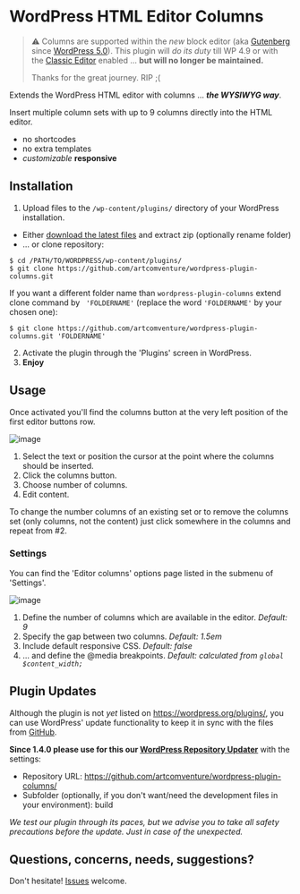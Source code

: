 # WordPress HTML Editor Columns

> :warning: Columns are supported within the _new_ block editor (aka [Gutenberg](https://wordpress.org/gutenberg/) since [WordPress 5.0](https://wordpress.org/support/wordpress-version/version-5-0/)).
> This plugin will *do its duty* till WP 4.9 or with the [Classic Editor](https://wordpress.org/plugins/classic-editor/) enabled ... **but will no longer be maintained.**
> 
> Thanks for the great journey. RIP ;(

Extends the WordPress HTML editor with columns ... **_the WYSIWYG way_**.

Insert multiple column sets with up to 9 columns directly into the HTML editor.

* no shortcodes
* no extra templates
* _customizable_ **responsive**

## Installation

1. Upload files to the `/wp-content/plugins/` directory of your WordPress installation.
  - Either [download the latest files](https://github.com/artcomventure/wordpress-plugin-columns/archive/master.zip) and extract zip (optionally rename folder)
  - ... or clone repository:
  ```
  $ cd /PATH/TO/WORDPRESS/wp-content/plugins/
  $ git clone https://github.com/artcomventure/wordpress-plugin-columns.git
  ```
  If you want a different folder name than `wordpress-plugin-columns` extend clone command by ` 'FOLDERNAME'` (replace the word `'FOLDERNAME'` by your chosen one):
  ```
  $ git clone https://github.com/artcomventure/wordpress-plugin-columns.git 'FOLDERNAME'
  ```
2. Activate the plugin through the 'Plugins' screen in WordPress.
3. **Enjoy**

## Usage

Once activated you'll find the columns button at the very left position of the first editor buttons row.

![image](assets/screenshot-1.png)

1. Select the text or position the cursor at the point where the columns should be inserted.
2. Click the columns button.
3. Choose number of columns.
4. Edit content.

To change the number columns of an existing set or to remove the columns set (only columns, not the content) just click somewhere in the columns and repeat from #2.

### Settings

You can find the 'Editor columns' options page listed in the submenu of 'Settings'.

![image](assets/screenshot-2.png)

1. Define the number of columns which are available in the editor. _Default: 9_
2. Specify the gap between two columns. _Default: 1.5em_
3. Include default responsive CSS. _Default: false_
4. ... and define the @media breakpoints. _Default: calculated from `global $content_width;`_

## Plugin Updates

Although the plugin is not _yet_ listed on https://wordpress.org/plugins/, you can use WordPress' update functionality to keep it in sync with the files from [GitHub](https://github.com/artcomventure/wordpress-plugin-columns).

**Since 1.4.0 please use for this our [WordPress Repository Updater](https://github.com/artcomventure/wordpress-plugin-repoUpdater)** with the settings:

* Repository URL: https://github.com/artcomventure/wordpress-plugin-columns/
* Subfolder (optionally, if you don't want/need the development files in your environment): build

_We test our plugin through its paces, but we advise you to take all safety precautions before the update. Just in case of the unexpected._

## Questions, concerns, needs, suggestions?

Don't hesitate! [Issues](https://github.com/artcomventure/wordpress-plugin-columns/issues) welcome.
